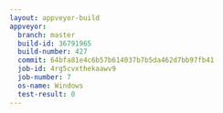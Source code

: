 ```yaml
---
layout: appveyor-build
appveyor:
  branch: master
  build-id: 36791965
  build-number: 427
  commit: 64bfa81e4c6b57b614037b7b5da462d7bb97fb41
  job-id: 4rg5cvxthekaawv9
  job-number: 7
  os-name: Windows
  test-result: 0
---
```

